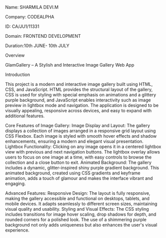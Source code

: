 Name: SHARMILA DEVI.M

Company: CODEALPHA

ID: CA/JU1/11331

Domain: FRONTEND DEVELOPMENT

Duration:10th JUNE- 10th JULY


Overview

GlamGallery – A Stylish and Interactive Image Gallery Web App

Introduction

This project is a modern and interactive image gallery built using HTML, CSS, and JavaScript. HTML provides the structural layout of the gallery, CSS is used for styling with special emphasis on animations and a glittery purple background, and JavaScript enables interactivity such as image preview in lightbox mode and navigation. The application is designed to be visually appealing, responsive across devices, and easy to expand with additional features.

Core Features of Image Gallery:
Image Display and Layout:
The gallery displays a collection of images arranged in a responsive grid layout using CSS Flexbox. Each image is styled with smooth hover effects and shadow enhancements, ensuring a modern and elegant visual presentation.
Lightbox Functionality:
Clicking on any image opens it in a centered lightbox view with previous and next navigation buttons. The lightbox overlay allows users to focus on one image at a time, with easy controls to browse the collection and a close button to exit.
Animated Background:
The gallery includes a dynamic, glitter-inspired shiny purple gradient background. This animated background, created using CSS gradients and keyframe animation, adds a touch of glamour and makes the interface vibrant and engaging.

Advanced Features:
Responsive Design:
The layout is fully responsive, making the gallery accessible and functional on desktops, tablets, and mobile devices. It adapts seamlessly to different screen sizes, maintaining visual quality and usability.
Styling and Visual Effects:
The CSS styling includes transitions for image hover scaling, drop shadows for depth, and rounded corners for a polished look. The use of a shimmering purple background not only adds uniqueness but also enhances the user's visual experience.

